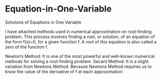 # Equation-in-One-Variable
Solutions of Equations in One Variable

I have attached methods used in numerical approximation on root-finding problem. This process involves finding a root, or solution, of an equation of the form f(x)=0, for a given function f. 
A root of this equation is also called a zero of the function f.

Newton’s Method: It is one of the most powerful and well-known numerical methods for solving a root-finding problem. 
Secant Method: It is a slight variation from Newtons Method. Because Newtons Method requires us to know the value of the derivative of f at each approximation 

